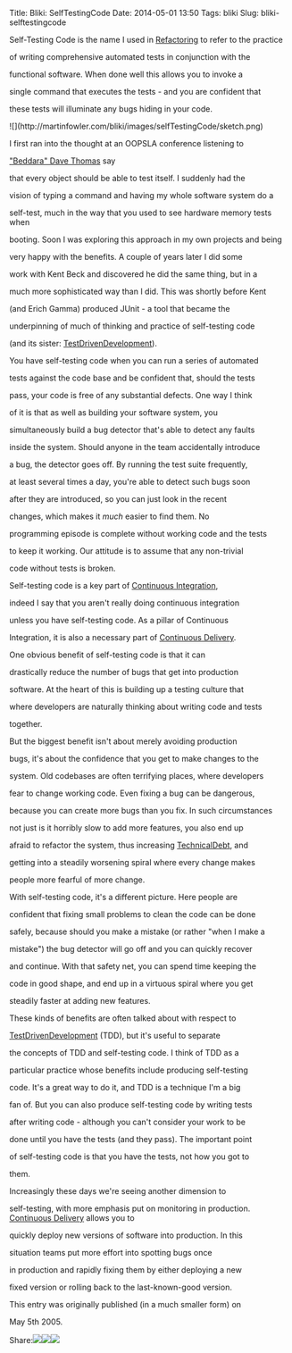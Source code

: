 Title: Bliki: SelfTestingCode
Date: 2014-05-01 13:50
Tags: bliki
Slug: bliki-selftestingcode

Self-Testing Code is the name I used in
[Refactoring](http://martinfowler.com/books/refactoring.html) to refer
to the practice

of writing comprehensive automated tests in conjunction with the

functional software. When done well this allows you to invoke a

single command that executes the tests - and you are confident that

these tests will illuminate any bugs hiding in your code.

</p>
![](http://martinfowler.com/bliki/images/selfTestingCode/sketch.png)

I first ran into the thought at an OOPSLA conference listening to

["Beddara" Dave Thomas](http://www.davethomas.net) say

that every object should be able to test itself. I suddenly had the

vision of typing a command and having my whole software system do a

self-test, much in the way that you used to see hardware memory tests
when

booting. Soon I was exploring this approach in my own projects and being

very happy with the benefits. A couple of years later I did some

work with Kent Beck and discovered he did the same thing, but in a

much more sophisticated way than I did. This was shortly before Kent

(and Erich Gamma) produced JUnit - a tool that became the

underpinning of much of thinking and practice of self-testing code

(and its sister:
[TestDrivenDevelopment](http://martinfowler.com/bliki/TestDrivenDevelopment.html)).

</p>

You have self-testing code when you can run a series of automated

tests against the code base and be confident that, should the tests

pass, your code is free of any substantial defects. One way I think

of it is that as well as building your software system, you

simultaneously build a bug detector that's able to detect any faults

inside the system. Should anyone in the team accidentally introduce

a bug, the detector goes off. By running the test suite frequently,

at least several times a day, you're able to detect such bugs soon

after they are introduced, so you can just look in the recent

changes, which makes it *much* easier to find them. No

programming episode is complete without working code and the tests

to keep it working. Our attitude is to assume that any non-trivial

code without tests is broken.

</p>

Self-testing code is a key part of [Continuous
Integration](http://martinfowler.com/articles/continuousIntegration.html),

indeed I say that you aren't really doing continuous integration

unless you have self-testing code. As a pillar of Continuous

Integration, it is also a necessary part of [Continuous
Delivery](http://martinfowler.com/delivery.html).

</p>

One obvious benefit of self-testing code is that it can

drastically reduce the number of bugs that get into production

software. At the heart of this is building up a testing culture that

where developers are naturally thinking about writing code and tests

together.

</p>

But the biggest benefit isn't about merely avoiding production

bugs, it's about the confidence that you get to make changes to the

system. Old codebases are often terrifying places, where developers

fear to change working code. Even fixing a bug can be dangerous,

because you can create more bugs than you fix. In such circumstances

not just is it horribly slow to add more features, you also end up

afraid to refactor the system, thus increasing
[TechnicalDebt](http://martinfowler.com/bliki/TechnicalDebt.html), and

getting into a steadily worsening spiral where every change makes

people more fearful of more change.

</p>

With self-testing code, it's a different picture. Here people are

confident that fixing small problems to clean the code can be done

safely, because should you make a mistake (or rather "when I make a

mistake") the bug detector will go off and you can quickly recover

and continue. With that safety net, you can spend time keeping the

code in good shape, and end up in a virtuous spiral where you get

steadily faster at adding new features.

</p>

These kinds of benefits are often talked about with respect to

[TestDrivenDevelopment](http://martinfowler.com/bliki/TestDrivenDevelopment.html)
(TDD), but it's useful to separate

the concepts of TDD and self-testing code. I think of TDD as a

particular practice whose benefits include producing self-testing

code. It's a great way to do it, and TDD is a technique I'm a big

fan of. But you can also produce self-testing code by writing tests

after writing code - although you can't consider your work to be

done until you have the tests (and they pass). The important point

of self-testing code is that you have the tests, not how you got to

them.

</p>

Increasingly these days we're seeing another dimension to

self-testing, with more emphasis put on monitoring in production.
[Continuous Delivery](http://martinfowler.com/delivery.html) allows you
to

quickly deploy new versions of software into production. In this

situation teams put more effort into spotting bugs once

in production and rapidly fixing them by either deploying a new

fixed version or rolling back to the last-known-good version.

</p>

<div class="appendix">

</p>
This entry was originally published (in a much smaller form) on

May 5th 2005.

<p>

</div>

</p>

<span
class="label">Share:</span>[![](http://martinfowler.com/t_mini-a.png)](https://twitter.com/intent/tweet?url=http://martinfowler.com/bliki/SelfTestingCode.html&text=Bliki:%20SelfTestingCode "Share on Twitter")[![](http://martinfowler.com/fb-icon-20.png)](https://facebook.com/sharer.php?u=http://martinfowler.com/bliki/SelfTestingCode.html "Share on Facebook")[![](http://martinfowler.com/gplus-16.png)](https://plus.google.com/share?url=http://martinfowler.com/bliki/SelfTestingCode.html "Share on Google Plus")

</p>

